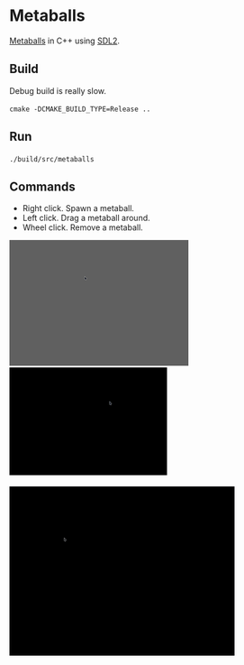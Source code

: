 # Metaballs

[Metaballs](https://en.wikipedia.org/wiki/Metaballs) in C++ using [SDL2](https://www.libsdl.org/).

## Build

Debug build is really slow.

`cmake -DCMAKE_BUILD_TYPE=Release ..`

## Run

`./build/src/metaballs`

## Commands

- Right click. Spawn a metaball.
- Left click. Drag a metaball around.
- Wheel click. Remove a metaball.

![alt-text](demos/demo_rings.gif)
![alt-text](demos/demo_green.gif)
<br>
<br>
![alt-text](demos/demo.gif)
